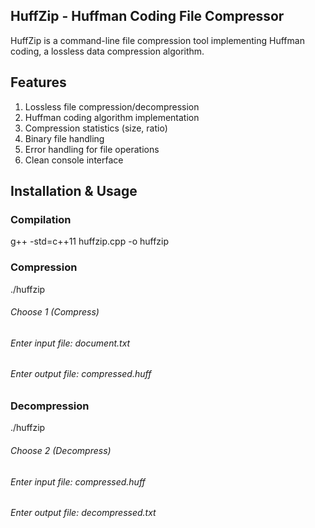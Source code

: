 ## HuffZip - Huffman Coding File Compressor
HuffZip is a command-line file compression tool implementing Huffman coding, a lossless data compression algorithm.

## Features
1. Lossless file compression/decompression
2. Huffman coding algorithm implementation
3. Compression statistics (size, ratio)
4. Binary file handling
5. Error handling for file operations
6. Clean console interface

## Installation & Usage
### Compilation
 g++ -std=c++11 huffzip.cpp -o huffzip
 
### Compression
./huffzip
###### Choose 1 (Compress)
###### Enter input file: document.txt
###### Enter output file: compressed.huff

### Decompression
./huffzip
###### Choose 2 (Decompress)
###### Enter input file: compressed.huff
###### Enter output file: decompressed.txt
